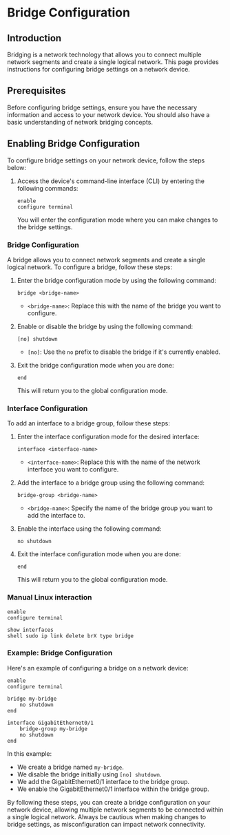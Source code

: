 
# Bridge Configuration

## Introduction

Bridging is a network technology that allows you to connect multiple network segments and create a single logical network. This page provides instructions for configuring bridge settings on a network device.

## Prerequisites

Before configuring bridge settings, ensure you have the necessary information and access to your network device. You should also have a basic understanding of network bridging concepts.

## Enabling Bridge Configuration

To configure bridge settings on your network device, follow the steps below:

1. Access the device's command-line interface (CLI) by entering the following commands:

   ```shell
   enable
   configure terminal
   ```

   You will enter the configuration mode where you can make changes to the bridge settings.

### Bridge Configuration

A bridge allows you to connect network segments and create a single logical network. To configure a bridge, follow these steps:

1. Enter the bridge configuration mode by using the following command:

   ```shell
   bridge <bridge-name>
   ```

   - `<bridge-name>`: Replace this with the name of the bridge you want to configure.

2. Enable or disable the bridge by using the following command:

   ```shell
   [no] shutdown
   ```

   - `[no]`: Use the `no` prefix to disable the bridge if it's currently enabled.

3. Exit the bridge configuration mode when you are done:

   ```shell
   end
   ```

   This will return you to the global configuration mode.

### Interface Configuration

To add an interface to a bridge group, follow these steps:

1. Enter the interface configuration mode for the desired interface:

   ```shell
   interface <interface-name>
   ```

   - `<interface-name>`: Replace this with the name of the network interface you want to configure.

2. Add the interface to a bridge group using the following command:

   ```shell
   bridge-group <bridge-name>
   ```

   - `<bridge-name>`: Specify the name of the bridge group you want to add the interface to.

3. Enable the interface using the following command:

   ```shell
   no shutdown
   ```

4. Exit the interface configuration mode when you are done:

   ```shell
   end
   ```

   This will return you to the global configuration mode.

### Manual Linux interaction

```shell
enable
configure terminal

show interfaces
shell sudo ip link delete brX type bridge

```

### Example: Bridge Configuration

Here's an example of configuring a bridge on a network device:

```shell
enable
configure terminal

bridge my-bridge
    no shutdown
end

interface GigabitEthernet0/1
    bridge-group my-bridge
    no shutdown
end
```

In this example:

- We create a bridge named `my-bridge`.
- We disable the bridge initially using `[no] shutdown`.
- We add the GigabitEthernet0/1 interface to the bridge group.
- We enable the GigabitEthernet0/1 interface within the bridge group.

By following these steps, you can create a bridge configuration on your network device, allowing multiple network segments to be connected within a single logical network. Always be cautious when making changes to bridge settings, as misconfiguration can impact network connectivity.